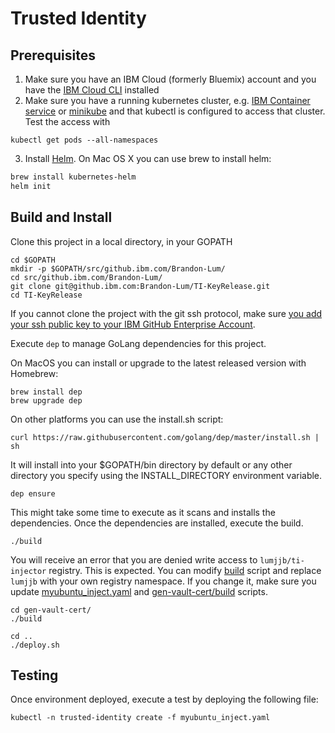# Trusted Identity

## Prerequisites

1. Make sure you have an IBM Cloud (formerly Bluemix) account and you have the [IBM Cloud CLI](https://console.bluemix.net/docs/cli/reference/bluemix_cli/get_started.html#getting-started) installed
2. Make sure you have a running kubernetes cluster, e.g.
[IBM Container service](https://console.bluemix.net/docs/containers/container_index.html#container_index) or [minikube](https://github.com/kubernetes/minikube) and that kubectl is configured to access that cluster. Test the access with
```console
kubectl get pods --all-namespaces
```
3. Install [Helm](https://github.com/kubernetes/helm/blob/master/docs/install.md). On Mac OS X you can use brew to install helm:
  ```bash
  brew install kubernetes-helm
  helm init
  ```

## Build and Install
Clone this project in a local directory, in your GOPATH

```console
cd $GOPATH
mkdir -p $GOPATH/src/github.ibm.com/Brandon-Lum/
cd src/github.ibm.com/Brandon-Lum/
git clone git@github.ibm.com:Brandon-Lum/TI-KeyRelease.git
cd TI-KeyRelease
```
If you cannot clone the project with the git ssh protocol, make sure [you add your
ssh public key to your IBM GitHub Enterprise Account](https://help.github.com/enterprise/2.13/user/articles/adding-a-new-ssh-key-to-your-github-account/).

Execute `dep` to manage GoLang dependencies for this project.

On MacOS you can install or upgrade to the latest released version with Homebrew:

```console
brew install dep
brew upgrade dep
```

On other platforms you can use the install.sh script:

```
curl https://raw.githubusercontent.com/golang/dep/master/install.sh | sh
```

It will install into your $GOPATH/bin directory by default or any other directory you specify using the INSTALL_DIRECTORY environment variable.

```console
dep ensure
```

This might take some time to execute as it scans and installs the dependencies.
Once the dependencies are installed, execute the build.

```console
./build
```
You will receive an error that you are denied write access to `lumjjb/ti-injector`
registry. This is expected. You can modify [build](./build) script and replace
`lumjjb` with your own registry namespace. If you change it, make sure you update
[myubuntu_inject.yaml](myubuntu_inject.yaml) and [gen-vault-cert/build](gen-vault-cert/build) scripts.


```console
cd gen-vault-cert/
./build

cd ..
./deploy.sh
```

## Testing
Once environment deployed, execute a test by deploying the following file:
```console
kubectl -n trusted-identity create -f myubuntu_inject.yaml
```
